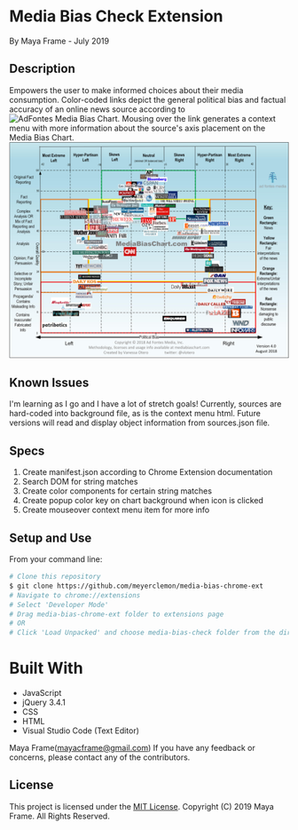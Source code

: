 # Media Bias Check Extension
By Maya Frame - July 2019

## Description
Empowers the user to make informed choices about their media consumption. Color-coded links depict the general political bias and factual accuracy of an online news source according to ![AdFontes Media Bias Chart](https://www.adfontesmedia.com/?v=402f03a963ba).
Mousing over the link generates a context menu with more information about the source's axis placement on the Media Bias Chart.
![Media Bias Chart 4.0](/images/Media-Bias-Chart_4.0.jpg)

## Known Issues
I'm learning as I go and I have a lot of stretch goals!
Currently, sources are hard-coded into background file, as is the context menu html. Future versions will read and display object information from sources.json file.

## Specs 
1. Create manifest.json according to Chrome Extension documentation
2. Search DOM for string matches 
3. Create color components for certain string matches
4. Create popup color key on chart background when icon is clicked
5. Create mouseover context menu item for more info

## Setup and Use
From your command line:

```bash
# Clone this repository
$ git clone https://github.com/meyerclemon/media-bias-chrome-ext
# Navigate to chrome://extensions
# Select 'Developer Mode'
# Drag media-bias-chrome-ext folder to extensions page
# OR
# Click 'Load Unpacked' and choose media-bias-check folder from the directory
```
# Built With
* JavaScript
* jQuery 3.4.1
* CSS
* HTML
* Visual Studio Code (Text Editor)

Maya Frame(mayacframe@gmail.com)
If you have any feedback or concerns, please contact any of the contributors.

## License

This project is licensed under the [MIT License](https://opensource.org/licenses/MIT). Copyright (C) 2019 Maya Frame. All Rights Reserved.
